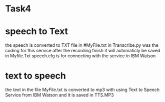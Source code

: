 # Task4

# speech to Text
the speech is converted to TXT  file in #MyFile.txt
in Transcribe.py was the coding for this service 
after the recording finish it will automaticly be saved in Myfile.Txt
speech.cfg is for connecting with the service in IBM Watson
# text to speech
the text in the file MyFile.txt is converted to mp3 
with using Text to Speech Service from IBM Watson
and it is saved in TTS.MP3 
